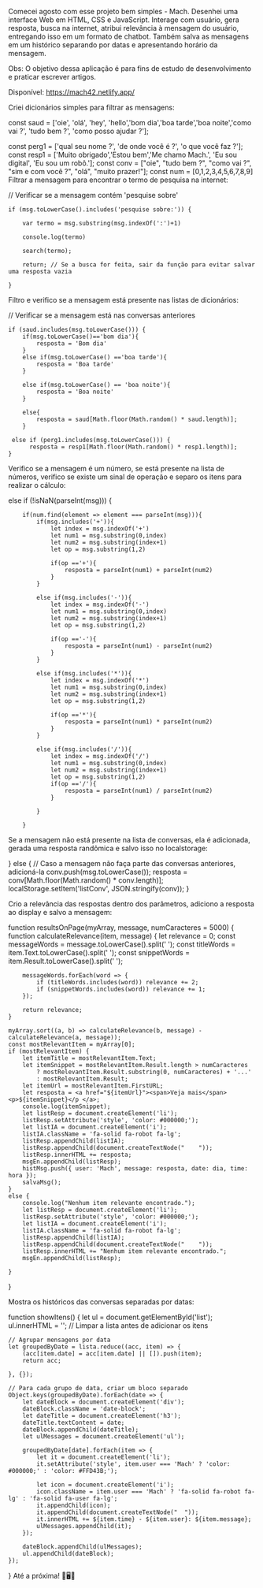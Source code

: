 Comecei agosto com esse projeto bem simples - Mach. Desenhei uma interface Web em HTML, CSS e JavaScript. Interage com usuário, gera resposta, busca na internet, atribui relevância à mensagem do usuário, entregando isso em um formato de chatbot. Também salva as mensagens em um histórico separando por datas e apresentando horário da mensagem. 

Obs: O objetivo dessa aplicação é para fins de estudo de desenvolvimento e praticar escrever artigos.

Disponível: https://mach42.netlify.app/


Criei dicionários simples para filtrar as mensagens:

const saud = ['oie', 'olá', 'hey', 'hello','bom dia','boa tarde','boa noite','como vai ?', 'tudo bem ?', 'como posso ajudar ?'];

const perg1 = ['qual seu nome ?', 'de onde você é ?', 'o que você faz ?'];
const resp1 = ['Muito obrigado','Estou bem','Me chamo Mach.', 'Eu sou digital', 'Eu sou um robô.'];
const conv = ["oie", "tudo bem ?", "como vai ?", "sim e com você ?", "olá", "muito prazer!"];
const num = [0,1,2,3,4,5,6,7,8,9]  
Filtrar a mensagem para encontrar o termo de pesquisa na internet:

 // Verificar se a mensagem contém 'pesquise sobre'

    if (msg.toLowerCase().includes('pesquise sobre:')) {       

        var termo = msg.substring(msg.indexOf(':')+1)

        console.log(termo)

        search(termo);

        return; // Se a busca for feita, sair da função para evitar salvar uma resposta vazia

    } 
Filtro e verifico se a mensagem está presente nas listas de dicionários:

// Verificar se a mensagem está nas conversas anteriores

    if (saud.includes(msg.toLowerCase())) {
        if(msg.toLowerCase()=='bom dia'){
            resposta = 'Bom dia'
        }
        else if(msg.toLowerCase() =='boa tarde'){
            resposta = 'Boa tarde'
        }

        else if(msg.toLowerCase() == 'boa noite'){
            resposta = 'Boa noite'
        }

        else{
            resposta = saud[Math.floor(Math.random() * saud.length)];
        }

     else if (perg1.includes(msg.toLowerCase())) {
          resposta = resp1[Math.floor(Math.random() * resp1.length)];
    }


Verifico se a mensagem é um número, se está presente na lista de números, verifico se existe um sinal de operação e separo os itens para realizar o cálculo:

else if (!isNaN(parseInt(msg))) {

        if(num.find(element => element === parseInt(msg))){        
            if(msg.includes('+')){
                let index = msg.indexOf('+')
                let num1 = msg.substring(0,index)
                let num2 = msg.substring(index+1)                      
                let op = msg.substring(1,2) 

                if(op =='+'){
                    resposta = parseInt(num1) + parseInt(num2)               
                }
            }  

            else if(msg.includes('-')){
                let index = msg.indexOf('-')
                let num1 = msg.substring(0,index)
                let num2 = msg.substring(index+1)                      
                let op = msg.substring(1,2) 

                if(op =='-'){
                    resposta = parseInt(num1) - parseInt(num2)              
                }
            }  

            else if(msg.includes('*')){
                let index = msg.indexOf('*')
                let num1 = msg.substring(0,index)
                let num2 = msg.substring(index+1)                      
                let op = msg.substring(1,2) 

                if(op =='*'){
                    resposta = parseInt(num1) * parseInt(num2)              
                }
            }  

            else if(msg.includes('/')){
                let index = msg.indexOf('/')
                let num1 = msg.substring(0,index)
                let num2 = msg.substring(index+1)                     
                let op = msg.substring(1,2) 
                if(op =='/'){
                    resposta = parseInt(num1) / parseInt(num2)            
                }

            }                      

        }
 

Se a mensagem não está presente na lista de conversas, ela é adicionada, gerada uma resposta randômica e salvo isso no localstorage:

} else {
        // Caso a mensagem não faça parte das conversas anteriores, adicioná-la
        conv.push(msg.toLowerCase());
        resposta = conv[Math.floor(Math.random() * conv.length)];
        localStorage.setItem('listConv', JSON.stringify(conv));
    }
 

Crio a relevância das respostas dentro dos parâmetros, adiciono a resposta ao display e salvo a mensagem:

function resultsOnPage(myArray, message, numCaracteres = 5000) {
    function calculateRelevance(item, message) {
        let relevance = 0;
        const messageWords = message.toLowerCase().split(' ');
        const titleWords = item.Text.toLowerCase().split(' ');
        const snippetWords = item.Result.toLowerCase().split(' '); 

        messageWords.forEach(word => {
            if (titleWords.includes(word)) relevance += 2;
            if (snippetWords.includes(word)) relevance += 1;
        }); 

        return relevance;
    }

    myArray.sort((a, b) => calculateRelevance(b, message) - calculateRelevance(a, message)); 
    const mostRelevantItem = myArray[0];
    if (mostRelevantItem) {
        let itemTitle = mostRelevantItem.Text;
        let itemSnippet = mostRelevantItem.Result.length > numCaracteres
            ? mostRelevantItem.Result.substring(0, numCaracteres) + '...'
            : mostRelevantItem.Result;
        let itemUrl = mostRelevantItem.FirstURL;
        let resposta = <a href="${itemUrl}"><span>Veja mais</span><p>${itemSnippet}</p </a>;       
        console.log(itemSnippet);       
        let listResp = document.createElement('li');
        listResp.setAttribute('style', 'color: #000000;');
        let listIA = document.createElement('i');
        listIA.className = 'fa-solid fa-robot fa-lg';
        listResp.appendChild(listIA);
        listResp.appendChild(document.createTextNode("    "));
        listResp.innerHTML += resposta;
        msgEn.appendChild(listResp);
        histMsg.push({ user: 'Mach', message: resposta, date: dia, time: hora });
        salvaMsg();
    }
    else {
        console.log("Nenhum item relevante encontrado.");
        let listResp = document.createElement('li');
        listResp.setAttribute('style', 'color: #000000;'); 
        let listIA = document.createElement('i');
        listIA.className = 'fa-solid fa-robot fa-lg';
        listResp.appendChild(listIA);
        listResp.appendChild(document.createTextNode("    "));
        listResp.innerHTML += "Nenhum item relevante encontrado.";
        msgEn.appendChild(listResp);

    }

}
 

Mostra os históricos das conversas separadas por datas:

function showItens() {
    let ul = document.getElementById('list');
    ul.innerHTML = ''; // Limpar a lista antes de adicionar os itens

    // Agrupar mensagens por data
    let groupedByDate = lista.reduce((acc, item) => {
        (acc[item.date] = acc[item.date] || []).push(item);
        return acc;

    }, {});

    // Para cada grupo de data, criar um bloco separado
    Object.keys(groupedByDate).forEach(date => {
        let dateBlock = document.createElement('div');
        dateBlock.className = 'date-block'; 
        let dateTitle = document.createElement('h3');
        dateTitle.textContent = date;
        dateBlock.appendChild(dateTitle); 
        let ulMessages = document.createElement('ul'); 

        groupedByDate[date].forEach(item => {
            let it = document.createElement('li');
            it.setAttribute('style', item.user === 'Mach' ? 'color: #000000;' : 'color: #FFD43B;');           

            let icon = document.createElement('i');
            icon.className = item.user === 'Mach' ? 'fa-solid fa-robot fa-lg' : 'fa-solid fa-user fa-lg';
            it.appendChild(icon);         
            it.appendChild(document.createTextNode("  "));        
            it.innerHTML += ${item.time} - ${item.user}: ${item.message};
            ulMessages.appendChild(it);
        }); 

        dateBlock.appendChild(ulMessages);
        ul.appendChild(dateBlock);
    });
}
Até a próxima! 💟🖥️🤖
